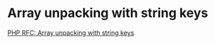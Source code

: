 # Array unpacking with string keys

[PHP RFC: Array unpacking with string keys](https://wiki.php.net/rfc/array_unpacking_string_keys)